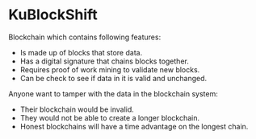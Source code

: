 # KuBlockShift

Blockchain which contains following features:
- Is made up of blocks that store data.
- Has a digital signature that chains blocks together.
- Requires proof of work mining to validate new blocks.
- Can be check to see if data in it is valid and unchanged.

Anyone want to tamper with the data in the blockchain system:
- Their blockchain would be invalid.
- They would not be able to create a longer blockchain.
- Honest blockchains will have a time advantage on the longest chain.
